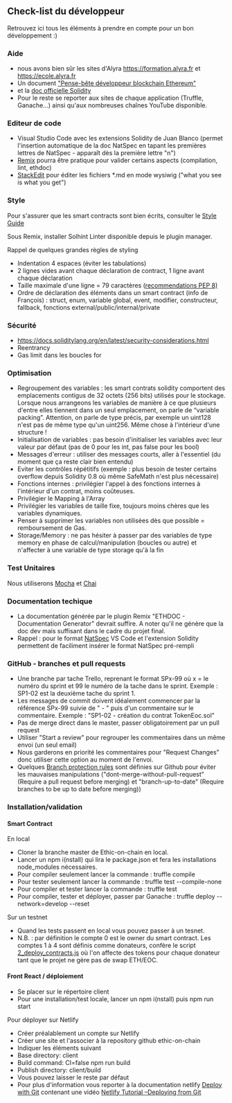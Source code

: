 ## Check-list du développeur
Retrouvez ici tous les éléments à prendre en compte pour un bon développement :)

### Aide
* nous avons bien sûr les sites d'Alyra https://formation.alyra.fr et https://ecole.alyra.fr
* Un document ["Pense-bête développeur blockchain Ethereum"](https://docs.google.com/document/d/17FUzrPW_LjoH9YJoLACvE7UJj0F0vDZ4nDfwoZ7oPXw/edit#heading=h.v5jr2g4v1tgh)
* et la [doc officielle Solidity](https://docs.soliditylang.org/en/latest/)
* Pour le reste se reporter aux sites de chaque application (Truffle, Ganache...) ainsi qu'aux nombreuses chaînes YouTube disponible.

### Editeur de code
* Visual Studio Code avec les extensions Solidity de Juan Blanco (permet l'insertion automatique de la doc NatSpec en tapant les premières lettres de NatSpec - apparaît dès la première lettre "n")
* [Remix](http://remix.ethereum.org/) pourra être pratique pour valider certains aspects (compilation, lint, ethdoc)
* [StackEdit](https://stackedit.io/app#) pour éditer les fichiers *.md en mode wysiwig ("what you see is what you get")

### Style
Pour s'assurer que les smart contracts sont bien écrits, consulter le [Style Guide](https://docs.soliditylang.org/en/latest/style-guide.html)

Sous Remix, installer Solhint Linter disponible depuis le plugin manager.

Rappel de quelques grandes règles de styling
* Indentation 4 espaces (éviter les tabulations)
* 2 lignes vides avant chaque déclaration de contract, 1 ligne avant chaque déclaration
* Taille maximale d'une ligne = 79 caractères ([recommendations PEP 8)](https://www.python.org/dev/peps/pep-0008/#maximum-line-length)
* Ordre de déclaration des éléments dans un smart contract (info de François) : struct, enum, variable global, event, modifier, constructeur, fallback, fonctions external/public/internal/private

### Sécurité
* https://docs.soliditylang.org/en/latest/security-considerations.html
* Reentrancy
* Gas limit dans les boucles for

### Optimisation
* Regroupement des variables : les smart contrats solidity comportent des emplacements contigus de 32 octets (256 bits) utilisés pour le stockage. Lorsque nous arrangeons les variables de manière à ce que plusieurs d'entre elles tiennent dans un seul emplacement, on parle de “variable packing”. Attention, on parle de type précis, par exemple un uint128 n'est pas de même type qu'un uint256. Même chose à l'intérieur d'une structure !
* Initialisation de variables : pas besoin d'initialiser les variables avec leur valeur par défaut (pas de 0 pour les int, pas false pour les bool)
* Messages d'erreur : utiliser des messages courts, aller à l'essentiel (du moment que ça reste clair bien entendu)
* Eviter les contrôles répétitifs (exemple : plus besoin de tester certains overflow depuis Solidity 0.8 où même SafeMath n'est plus nécessaire)
* Fonctions internes : privilégier l'appel à des fonctions internes à l'intérieur d'un contrat, moins coûteuses.
* Privilégier le Mapping à l'Array
* Privilégier les variables de taille fixe, toujours moins chères que les variables dynamiques.
* Penser à supprimer les variables non utilisées dès que possible = remboursement de Gas.
* Storage/Memory : ne pas hésiter à passer par des variables de type memory en phase de calcul/manipulation (boucles ou autre) et n'affecter à une variable de type storage qu'à la fin

### Test Unitaires
Nous utiliserons [Mocha](https://mochajs.org/) et [Chai](https://www.chaijs.com/)

### Documentation techique
* La documentation générée par le plugin Remix "ETHDOC - Documentation Generator" devrait suffire. A noter qu'il ne génère que la doc dev mais suffisant dans le cadre du projet final.
* Rappel : pour le format [NatSpec](https://docs.soliditylang.org/en/latest/natspec-format.html) VS Code et l'extension Solidity permettent de faciliment insérer le format NatSpec pré-rempli

### GitHub - branches et pull requests
* Une branche par tache Trello, reprenant le format SPx-99 où x = le numéro du sprint et 99 le numéro de la tache dans le sprint. Exemple : SP1-02 est la deuxième tache du sprint 1.
* Les messages de commit doivent idéalement commencer par la référence SPx-99 suivie de " - " puis d'un commentaire sur le commentaire. Exemple : "SP1-02 - création du contrat TokenEoc.sol"
* Pas de merge direct dans le master, passer obligatoirement par un pull request
* Utiliser "Start a review" pour regrouper les commentaires dans un même envoi (un seul email)
* Nous garderons en priorité les commentaires pour "Request Changes" donc utiliser cette option au moment de l'envoi.
* Quelques [Branch protection rules](https://github.com/ethiconchain/ethic-on-chain/settings/branches) sont définies sur Github pour éviter les mauvaises manipulations ("dont-merge-without-pull-request" (Require a pull request before merging) et "branch-up-to-date" (Require branches to be up to date before merging))

### Installation/validation

#### Smart Contract

En local
* Cloner la branche master de Ethic-on-chain en local.
* Lancer un npm i(nstall) qui lira le package.json et fera les installations node_modules nécessaires.
* Pour compiler seulement lancer la commande : truffle compile
* Pour tester seulement lancer la commande : truffle test --compile-none
* Pour compiler et tester lancer la commande : truffle test
* Pour compiler, tester et déployer, passer par Ganache : truffle deploy --network=develop --reset

Sur un testnet
* Quand les tests passent en local vous pouvez passer à un tesnet.
* N.B. : par définition le compte 0 est le owner du smart contract. Les comptes 1 à 4 sont définis comme donateurs, confère le script [2_deploy_contracts.js](migrations/2_deploy_contracts.js) où l'on affecte des tokens pour chaque donateur tant que le projet ne gère pas de swap ETH/EOC.

#### Front React / déploiement
* Se placer sur le répertoire client
* Pour une installation/test locale, lancer un npm i(nstall) puis npm run start

Pour déployer sur Netlify
* Créer préalablement un compte sur Netlify
* Créer une site et l'associer à la repository github ethic-on-chain
* Indiquer les éléments suivant
* Base directory: client
* Build command: CI=false npm run build
* Publish directory: client/build
* Vous pouvez laisser le reste par défaut
* Pour plus d'information vous reporter à la documentation netlify [Deploy with Git](https://docs.netlify.com/site-deploys/create-deploys/) contenant une vidéo [Netlify Tutorial –Deploying from Git](https://www.youtube.com/watch?v=4h8B080Mv4U&t=105s)
